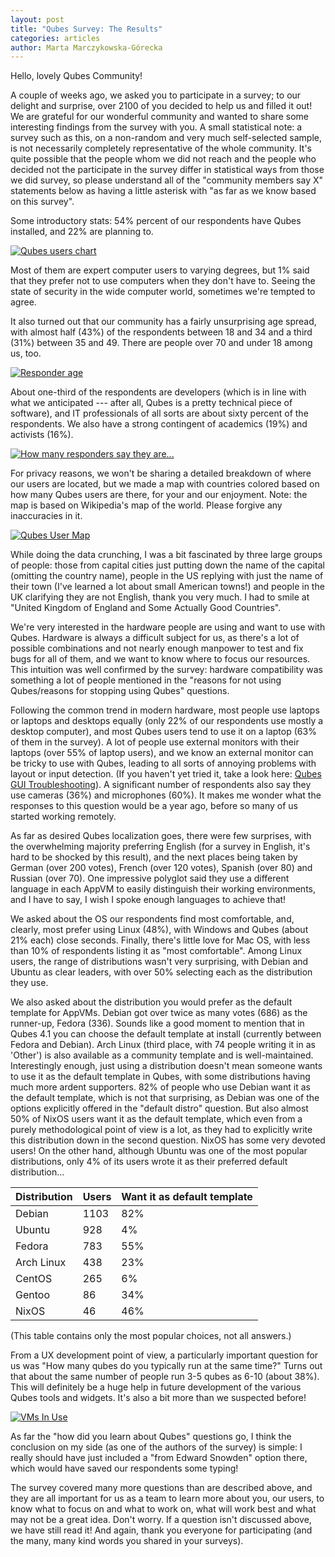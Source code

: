 ```yaml
---
layout: post
title: "Qubes Survey: The Results"
categories: articles
author: Marta Marczykowska-Górecka
---
```


Hello, lovely Qubes Community!

A couple of weeks ago, we asked you to participate in a survey; to our delight and surprise, over 2100 of you decided to help us and filled it out! 
We are grateful for our wonderful community and wanted to share some interesting findings from the survey with you. 
A small statistical note: a survey such as this, on a non-random and very much self-selected sample, is not necessarily completely representative of the whole community. 
It's quite possible that the people whom we did not reach and the people who decided not the participate in the survey differ in statistical ways from those we did survey, so please understand all of the "community members say X" statements below as having a little asterisk with "as far as we know based on this survey".

Some introductory stats: 54% percent of our respondents have Qubes installed, and 22% are planning to.

[![Qubes users chart](/attachment/wiki/posts/survey_chart_1.png)](/attachment/wiki/posts/survey_chart_1.png)

Most of them are expert computer users to varying degrees, but 1% said that they prefer not to use computers when they don't have to. 
Seeing the state of security in the wide computer world, sometimes we're tempted to agree. 

It also turned out that our community has a fairly unsurprising age spread, with almost half (43%) of the respondents between 18 and 34 and a third (31%) between 35 and 49. 
There are people over 70 and under 18 among us, too.

[![Responder age](/attachment/wiki/posts/survey_chart_2.png)](/attachment/wiki/posts/survey_chart_2.png)

About one-third of the respondents are developers (which is in line with what we anticipated --- after all, Qubes is a pretty technical piece of software), and IT professionals of all sorts are about sixty percent of the respondents. 
We also have a strong contingent of academics (19%) and activists (16%).

[![How many responders say they are...](/attachment/wiki/posts/survey_chart_3.png)](/attachment/wiki/posts/survey_chart_3.png)

For privacy reasons, we won't be sharing a detailed breakdown of where our users are located, but we made a map with countries colored based on how many Qubes users are there, for your and our enjoyment. 
Note: the map is based on Wikipedia's map of the world. Please forgive any inaccuracies in it.

[![Qubes User Map](/attachment/wiki/posts/survey-map.png)](/attachment/wiki/posts/survey-map.png)

While doing the data crunching, I was a bit fascinated by three large groups of people: those from capital cities just putting down the name of the capital (omitting the country name), people in the US replying with just the name of their town (I've learned a lot about small American towns!) and people in the UK clarifying they are not English, thank you very much.
I had to smile at "United Kingdom of England and Some Actually Good Countries".

We're very interested in the hardware people are using and want to use with Qubes. Hardware is always a difficult subject for us, as there's a lot of possible combinations and not nearly enough manpower to test and fix bugs for all of them, and we want to know where to focus our resources. 
This intuition was well confirmed by the survey: hardware compatibility was something a lot of people mentioned in the "reasons for not using Qubes/reasons for stopping using Qubes" questions.

Following the common trend in modern hardware, most people use laptops or laptops and desktops equally (only 22% of our respondents use mostly a desktop computer), and most Qubes users tend to use it on a laptop (63% of them in the survey). 
A lot of people use external monitors with their laptops (over 55% of laptop users), and we know an external monitor can be tricky to use with Qubes, leading to all sorts of annoying problems with layout or input detection. (If you haven't yet tried it, take a look here: [Qubes GUI Troubleshooting](https://www.qubes-os.org/doc/gui-troubleshooting/)). 
A significant number of respondents also say they use cameras (36%) and microphones (60%). It makes me wonder what the responses to this question would be a year ago, before so many of us started working remotely. 

As far as desired Qubes localization goes, there were few surprises, with the overwhelming majority preferring English (for a survey in English, it's hard to be shocked by this result), and the next places being taken by German (over 200 votes), French (over 120 votes), Spanish (over 80) and Russian (over 70). 
One impressive polyglot said they use a different language in each AppVM to easily distinguish their working environments, and I have to say, I wish I spoke enough languages to achieve that!

We asked about the OS our respondents find most comfortable, and, clearly, most prefer using Linux (48%), with Windows and Qubes (about 21% each) close seconds. 
Finally, there's little love for Mac OS, with less than 10% of respondents listing it as "most comfortable". 
Among Linux users, the range of distributions wasn't very surprising, with Debian and Ubuntu as clear leaders, with over 50% selecting each as the distribution they use.

We also asked about the distribution you would prefer as the default template for AppVMs.
Debian got over twice as many votes (686) as the runner-up, Fedora (336). 
Sounds like a good moment to mention that in Qubes 4.1 you can choose the default template at install (currently between Fedora and Debian). 
Arch Linux (third place, with 74 people writing it in as 'Other') is also available as a community template and is well-maintained. 
Interestingly enough, just using a distribution doesn't mean someone wants to use it as the default template in Qubes, with some distributions having much more ardent supporters. 
82% of people who use Debian want it as the default template, which is not that surprising, as Debian was one of the options explicitly offered in the "default distro" question.
But also almost 50% of NixOS users want it as the default template, which even from a purely methodological point of view is a lot, as they had to explicitly write this distribution down in the second question. 
NixOS has some very devoted users! 
On the other hand, although Ubuntu was one of the most popular distributions, only 4% of its users wrote it as their preferred default distribution...

| Distribution | Users | Want it as default template |
| ------------ | ----- | --------------------------- |
| Debian       | 1103  | 82%                         |
| Ubuntu       | 928   | 4%                          |
| Fedora       | 783   | 55%                         |
| Arch Linux   | 438   | 23%                         |
| CentOS       | 265   | 6%                          |
| Gentoo       | 86    | 34%                         |
| NixOS        | 46    | 46%                         |

(This table contains only the most popular choices, not all answers.)

From a UX development point of view, a particularly important question for us was "How many qubes do you typically run at the same time?" 
Turns out that about the same number of people run 3-5 qubes as 6-10 (about 38%). 
This will definitely be a huge help in future development of the various Qubes tools and widgets. It's also a bit more than we suspected before!

[![VMs In Use](/attachment/wiki/posts/survey_chart_4.png)](/attachment/wiki/posts/survey_chart_4.png)

As far the "how did you learn about Qubes" questions go, I think the conclusion on my side (as one of the authors of the survey) is simple: I really should have just included a "from Edward Snowden" option there, which would have saved our respondents some typing!

The survey covered many more questions than are described above, and they are all important for us as a team to learn more about you, our users, to know what to focus on and what to work on, what will work best and what may not be a great idea. 
Don't worry. If a question isn't discussed above, we have still read it! 
And again, thank you everyone for participating (and the many, many kind words you shared in your surveys).
